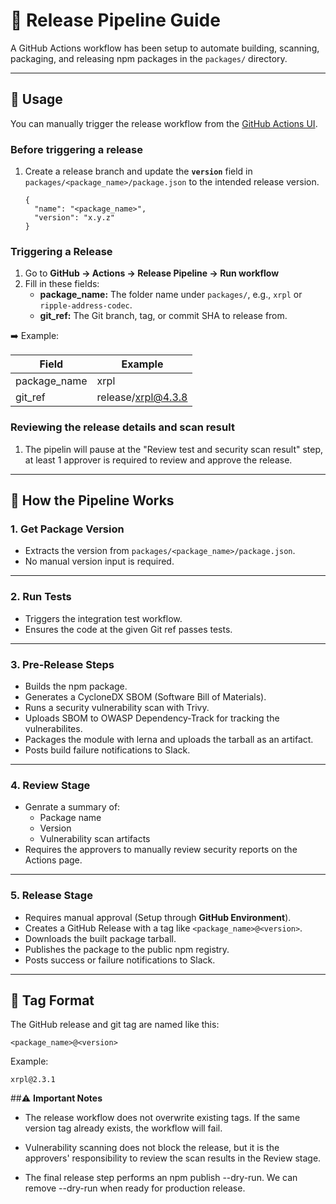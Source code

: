 # 🚀 Release Pipeline Guide

A GitHub Actions workflow has been setup to automate building, scanning, packaging, and releasing npm packages in the `packages/` directory.

---

## 🔑 **Usage**

You can manually trigger the release workflow from the [GitHub Actions UI](https://github.com/xrplf/xrpl.js/actions/workflows/release.yml).

### **Before triggering a release**

1. Create a release branch and update the **`version`** field in `packages/<package_name>/package.json` to the intended release version.
   ```
   {
     "name": "<package_name>",
     "version": "x.y.z"
   }
   ```

### **Triggering a Release**

1. Go to **GitHub → Actions → Release Pipeline → Run workflow**
2. Fill in these fields:
   - **package_name:** The folder name under `packages/`, e.g., `xrpl` or `ripple-address-codec`.
   - **git_ref:** The Git branch, tag, or commit SHA to release from.

➡️ Example:

| Field         | Example               |
|---------------|------------------------|
| package_name  | xrpl                   |
| git_ref       | release/xrpl@4.3.8     |

### **Reviewing the release details and scan result**

1. The pipelin will pause at the "Review test and security scan result" step, at least 1 approver is required to review and approve the release.


---

## 🔨 **How the Pipeline Works**

### 1. **Get Package Version**
- Extracts the version from `packages/<package_name>/package.json`.
- No manual version input is required.

---

### 2. **Run Tests**
- Triggers the integration test workflow.
- Ensures the code at the given Git ref passes tests.

---

### 3. **Pre-Release Steps**
- Builds the npm package.
- Generates a CycloneDX SBOM (Software Bill of Materials).
- Runs a security vulnerability scan with Trivy.
- Uploads SBOM to OWASP Dependency-Track for tracking the vulnerabilites.
- Packages the module with lerna and uploads the tarball as an artifact.
- Posts build failure notifications to Slack.

---

### 4. **Review Stage**
- Genrate a summary of:
  - Package name
  - Version
  - Vulnerability scan artifacts
- Requires the approvers to manually review security reports on the Actions page.

---

### 5. **Release Stage**
- Requires manual approval (Setup through **GitHub Environment**).
- Creates a GitHub Release with a tag like `<package_name>@<version>`.
- Downloads the built package tarball.
- Publishes the package to the public npm registry.
- Posts success or failure notifications to Slack.

---

## 📁 **Tag Format**

The GitHub release and git tag are named like this:

```
<package_name>@<version>
```

Example:
```
xrpl@2.3.1
```


##⚠️ **Important Notes**

- The release workflow does not overwrite existing tags. If the same version tag already exists, the workflow will fail.

- Vulnerability scanning does not block the release, but it is the approvers' responsibility to review the scan results in the Review stage.

- The final release step performs an npm publish --dry-run. We can remove --dry-run when ready for production release.
